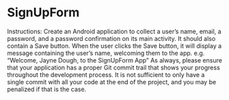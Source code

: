 # SignUpForm

Instructions:
Create an Android application to collect a user’s name, email, a password, and a password
confirmation on its main activity. It should also contain a Save button.
When the user clicks the Save button, it will display a message containing the user’s name, welcoming
them to the app. e.g. “Welcome, Jayne Dough, to the SignUpForm App”
As always, please ensure that your application has a proper Git commit trail that shows your progress
throughout the development process. It is not sufficient to only have a single commit with all your code
at the end of the project, and you may be penalized if that is the case.
